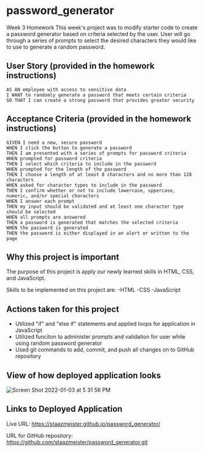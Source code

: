 # password_generator
Week 3 Homework
This week's project was to modify starter code to create a password generator based on criteria selected by the user. User will go through a series of prompts to select the desired characters they would like to use to generate a random password.


## User Story (provided in the homework instructions)
```
AS AN employee with access to sensitive data
I WANT to randomly generate a password that meets certain criteria
SO THAT I can create a strong password that provides greater security
```

## Acceptance Criteria (provided in the homework instructions)
```
GIVEN I need a new, secure password
WHEN I click the button to generate a password
THEN I am presented with a series of prompts for password criteria
WHEN prompted for password criteria
THEN I select which criteria to include in the password
WHEN prompted for the length of the password
THEN I choose a length of at least 8 characters and no more than 128 characters
WHEN asked for character types to include in the password
THEN I confirm whether or not to include lowercase, uppercase, numeric, and/or special characters
WHEN I answer each prompt
THEN my input should be validated and at least one character type should be selected
WHEN all prompts are answered
THEN a password is generated that matches the selected criteria
WHEN the password is generated
THEN the password is either displayed in an alert or written to the page
```

## Why this project is important
The purpose of this project is apply our newly learned skills in HTML, CSS, and JavaScript.

Skills to be implemented on this project are:
-HTML
-CSS
-JavaScript

## Actions taken for this project
- Utilized "if" and "else if" statements and applied loops for application in JavaScript
- Utilized funciton to administer prompts and validation for user while using random password generator
- Used git commands to add, commit, and push all changes on to GitHub repository

## View of how deployed application looks

![Screen Shot 2022-01-03 at 5 31 56 PM](https://user-images.githubusercontent.com/94095220/147997990-e27c0e93-beb4-4b3e-a071-dc25c89d9c7b.png)



## Links to Deployed Application
Live URL: https://staazmeister.github.io/password_generator/

URL for GitHub repository: https://github.com/staazmeister/password_generator.git
